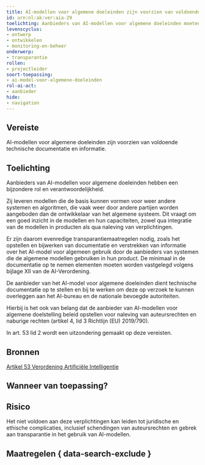 ```yaml
---
title: AI-modellen voor algemene doeleinden zijn voorzien van voldoende technische documentatie en informatie.
id: urn:nl:ak:ver:aia-29
toelichting: Aanbieders van AI-modellen voor algemene doeleinden moeten (technische) informatie en documentatie opstellen, up-to-date houden en beschikbaar stellen voor aanbieders van AI-systemen die het AI-model voor algemene doeleinden in hun AI-systemen willen integreren. 
levenscyclus:
- ontwerp
- ontwikkelen
- monitoring-en-beheer
onderwerp:
- transparantie
rollen:
- projectleider
soort-toepassing:
- ai-model-voor-algemene-doeleinden
rol-ai-act:
- aanbieder
hide:
- navigation
---
```


<!-- tags -->
## Vereiste
AI-modellen voor algemene doeleinden zijn voorzien van voldoende technische documentatie en informatie.

## Toelichting

Aanbieders van AI-modellen voor algemene doeleinden hebben een bijzondere rol en verantwoordelijkheid.

Zij leveren modellen die de basis kunnen vormen voor weer andere systemen en algoritmen, die vaak weer door andere partijen worden aangeboden dan de ontwikkelaar van het algemene systeem. Dit vraagt om een goed inzicht in de modellen en hun capaciteiten, zowel qua integratie van de modellen in producten als qua naleving van verplichtingen.

Er zijn daarom evenredige transparantiemaatregelen nodig, zoals het opstellen en bijwerken van documentatie en verstrekken van informatie over het AI-model voor algemeen gebruik door de aanbieders van systemen die de algemene modellen gebruiken in hun product. De minimaal in de documentatie op te nemen elementen moeten worden vastgelegd volgens bijlage XII van de AI-Verordening.

De aanbieder van het AI-model voor algemene doeleinden dient technische documentatie op te stellen en bij te werken om deze op verzoek te kunnen overleggen aan het AI-bureau en de nationale bevoegde autoriteiten.

Hierbij is het ook van belang dat de aanbieder van AI-modellen voor algemene doelstelling beleid opstellen voor naleving van auteursrechten en naburige rechten (artikel 4, lid 3 Richtlijn (EU) 2019/790).

In art. 53 lid 2 wordt een uitzondering gemaakt op deze vereisten.

## Bronnen
[Artikel 53 Verordening Artificiële Intelligentie](https://eur-lex.europa.eu/legal-content/NL/TXT/HTML/?uri=OJ:L_202401689#d1e5576-1-1)

## Wanneer van toepassing? 
<!-- tags-ai-act -->


## Risico
Het niet voldoen aan deze verplichtingen kan leiden tot juridische en ethische complicaties, inclusief schendingen van auteursrechten en gebrek aan transparantie in het gebruik van AI-modellen.

## Maatregelen { data-search-exclude }

<!-- list_maatregelen vereiste/aia-29-ai-modellen-algemene-doeleinden onderwerp/publieke-inkoop no-search no-onderwerp no-rol no-levenscyclus -->
